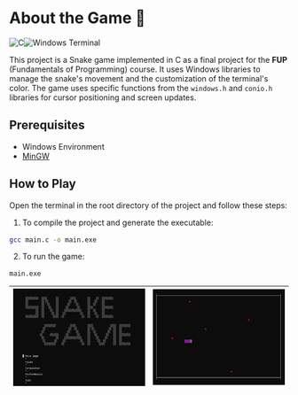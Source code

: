 # About the Game 🐍
![C](https://img.shields.io/badge/c-%2300599C.svg?style=for-the-badge&logo=c&logoColor=white)![Windows Terminal](https://img.shields.io/badge/Windows%20Terminal-%234D4D4D.svg?style=for-the-badge&logo=windows-terminal&logoColor=white)

This project is a Snake game implemented in C as a final project for the **FUP** (Fundamentals of Programming) course. It uses Windows libraries to manage the snake's movement and the customization of the terminal's color. The game uses specific functions from the `windows.h` and `conio.h` libraries for cursor positioning and screen updates.

## Prerequisites
- Windows Environment
- [MinGW](https://sourceforge.net/projects/mingw/)

## How to Play
Open the terminal in the root directory of the project and follow these steps:
1. To compile the project and generate the executable:
```bash
gcc main.c -o main.exe
```
2. To run the game:
```bash
main.exe
```
| ![Game start menu](/images/menu.gif) | ![Snake devouring apples](/images/full_gameplay.gif) |
|--------------------------------------|-----------------------------------------------------|
